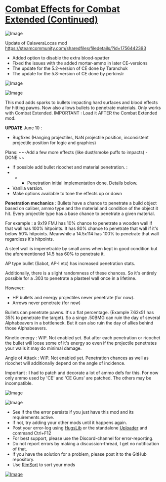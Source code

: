 # [Combat Effects for Combat Extended (Continued)](https://steamcommunity.com/sharedfiles/filedetails/?id=2172612733)

![Image](https://i.imgur.com/buuPQel.png)

Update of CalaveraLocas mod
https://steamcommunity.com/sharedfiles/filedetails/?id=1756442393

- Added option to disable the extra blood-spatter
- Fixed the issues with the added mortar-ammo in later CE-versions
- The update for the 5.2-version of CE done by Taranchuk
- The update for the 5.8-version of CE done by perkinslr

![Image](https://i.imgur.com/pufA0kM.png)
	
![Image](https://i.imgur.com/Z4GOv8H.png)

This mod adds sparks to bullets impacting hard surfaces and blood effects for hitting pawns.
Now also allows bullets to penetrate materials.
Only works with Combat Extended.
IMPORTANT : Load it AFTER the Combat Extended mod.

**UPDATE** June 10 : 
- Bugfixes (Hanging projectiles, NaN projectile position, inconsistent projectile position for logic and graphics)

Plans: 
~~-Add a few more effects (like dust/smoke puffs to impacts) - DONE ~~
- If possible add bullet ricochet and material penetration. :
- - - Penetration initial implementation done. Details below.
- Vanilla version.
- Make options available to tone the effects up or down

**Penetration mechanics** :
Bullets have a chance to penetrate a build object based on caliber, ammo type and the material and condition of the object it hit.
Every projectile type has a base chance to penetrate a given material.

For example : a 9x19 FMJ has 10% chance to penetrate a wooden wall if that wall has 100% hitpoints.
It has 80% chance to penetrate that wall if it's below 50% hitpoints.
Meanwhile a 14.5x114 has 100% to penetrate that wall regardless it's hitpoints.

A steel wall is impenetrable by small arms when kept in good condition but the aforementioned 14.5 has 60% to penetrate it.

AP type bullet (Sabot, AP-I etc) has increased penetration stats.

Additionally, there is a slight randomness of these chances. So it's entirely possible for a .303 to penetrate a plasteel wall once in a lifetime.

However:
- HP bullets and energy projectiles never penetrate (for now).
- Arrows never penetrate (for now)

Bullets can penetrate pawns. It's a flat percentage. (Example 7.62x51 has 35% to penetrate the target).
So a singe .50BMG can ruin the day of several Alphabeavers in a bottleneck. But it can also ruin the day of allies behind those Alphabeavers.

Kinetic energy : WIP. Not enabled yet. But after each penetration or ricochet the bullet will loose some of it's energy so even if the projectile penetrates your walls it may do minimal damage.

Angle of Attack : WIP. Not enabled yet. Penetration chances as well as ricochet will additionally depend on the angle of incidence.

Important : I had to patch and decorate a lot of ammo defs for this. For now only ammo used by 'CE' and 'CE Guns' are patched. The others may be incompatible.




![Image](https://media.giphy.com/media/Tcgk85vK91UEzLoc1R/giphy.gif)


![Image](https://i.imgur.com/PwoNOj4.png)



-  See if the the error persists if you just have this mod and its requirements active.
-  If not, try adding your other mods until it happens again.
-  Post your error-log using [HugsLib](https://steamcommunity.com/workshop/filedetails/?id=818773962) or the standalone [Uploader](https://steamcommunity.com/sharedfiles/filedetails/?id=2873415404) and command Ctrl+F12
-  For best support, please use the Discord-channel for error-reporting.
-  Do not report errors by making a discussion-thread, I get no notification of that.
-  If you have the solution for a problem, please post it to the GitHub repository.
-  Use [RimSort](https://github.com/RimSort/RimSort/releases/latest) to sort your mods



[![Image](https://img.shields.io/github/v/release/emipa606/CombatEffectsforCE?label=latest%20version&style=plastic&color=9f1111&labelColor=black)](https://steamcommunity.com/sharedfiles/filedetails/changelog/2172612733)
